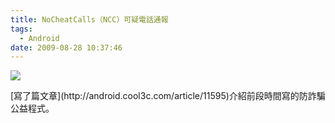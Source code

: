 ```yaml
---
title: NoCheatCalls（NCC）可疑電話通報
tags:
  - Android
date: 2009-08-28 10:37:46
---
```


[![](http://lh4.ggpht.com/_2xGPUuRo1sg/SpH9qERCd5I/AAAAAAAABCQ/tE6R8Y4XupU/s800/%E5%9C%96%E7%89%87%205.png)](http://lh4.ggpht.com/_2xGPUuRo1sg/SpH9qERCd5I/AAAAAAAABCQ/tE6R8Y4XupU/s800/%E5%9C%96%E7%89%87%205.png)<div>
</div><div>[寫了篇文章](http://android.cool3c.com/article/11595)介紹前段時間寫的防詐騙公益程式。
<div>
</div><div>
</div><div>
</div></div>